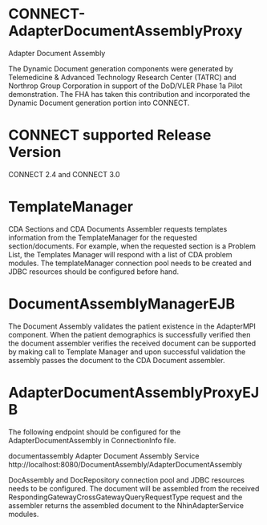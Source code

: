 CONNECT-AdapterDocumentAssemblyProxy
====================================

Adapter Document Assembly

The Dynamic Document generation components were generated by Telemedicine & Advanced Technology Research Center (TATRC) and Northrop Group Corporation in support of the DoD/VLER Phase 1a Pilot demonstration. The FHA has taken this contribution and incorporated the Dynamic Document generation portion into CONNECT.

CONNECT supported Release Version
=================================

CONNECT 2.4 and CONNECT 3.0

TemplateManager
===============

CDA Sections and CDA Documents Assembler requests templates information from the TemplateManager for the requested section/documents. For example, when the requested section is a Problem List, the Templates Manager will respond with a list of CDA problem modules. The templateManager connection pool needs to be created and JDBC resources should be configured before hand.

DocumentAssemblyManagerEJB
==========================

The Document Assembly validates the patient existence in the AdapterMPI component. When the patient demographics is successfully verified then the document assembler verifies the received document can be supported by making call to Template Manager and upon successful validation the assembly passes the document to the CDA Document assembler.

AdapterDocumentAssemblyProxyEJB
===============================

The following endpoint should be configured for the AdapterDocumentAssembly in ConnectionInfo file.

<service>
<name>documentassembly</name>
<description>Adapter Document Assembly Service</description>
<endpointURL>http://localhost:8080/DocumentAssembly/AdapterDocumentAssembly</endpointURL>
</service>
<service>

DocAssembly and DocRepository connection pool and JDBC resources needs to be configured. The document will be assembled from the received RespondingGatewayCrossGatewayQueryRequestType request and the assembler returns the assembled document to the NhinAdapterService modules. 





